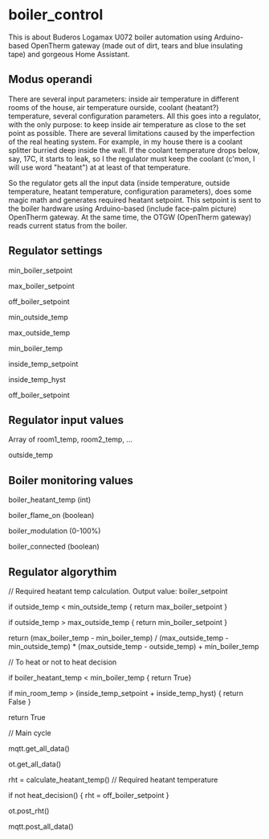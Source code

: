 # boiler_control
This is about Buderos Logamax U072 boiler automation using Arduino-based OpenTherm gateway (made out of dirt, tears and blue insulating tape) and gorgeous Home Assistant.

## Modus operandi 
There are several input parameters: inside air temperature in different rooms of the house, air temperature ourside, coolant (heatant?) temperature, several configuration parameters.
All this goes into a regulator, with the only purpose: to keep inside air temperature as close to the set point as possible.
There are several limitations caused by the imperfection of the real heating system. For example, in my house there is a coolant splitter burried deep inside the wall. If the coolant temperature drops below, say, 17C, it starts to leak, so I the regulator must keep the coolant (c'mon, I will use word "heatant") at at least of that temperature.

So the regulator gets all the input data (inside temperature, outside temperature, heatant temperature, configuration parameters), does some magic math and generates required heatant setpoint.
This setpoint is sent to the boiler hardware using Arduino-based (include face-palm picture) OpenTherm gateway.
At the same time, the OTGW (OpenTherm gateway) reads current status from the boiler.

## Regulator settings
min_boiler_setpoint

max_boiler_setpoint

off_boiler_setpoint

min_outside_temp

max_outside_temp

min_boiler_temp

inside_temp_setpoint

inside_temp_hyst

off_boiler_setpoint


## Regulator input values
Array of room1_temp, room2_temp, ...

outside_temp

## Boiler monitoring values
boiler_heatant_temp (int)

boiler_flame_on (boolean)

boiler_modulation (0-100%)

boiler_connected (boolean)


## Regulator algorythim
// Required heatant temp calculation. Output value: boiler_setpoint

if outside_temp < min_outside_temp { return max_boiler_setpoint }

if outside_temp > max_outside_temp { return min_boiler_setpoint }

return (max_boiler_temp - min_boiler_temp) / (max_outside_temp - min_outside_temp) * (max_outside_temp - outside_temp) + min_boiler_temp

// To heat or not to heat decision

if boiler_heatant_temp < min_boiler_temp { return True}

if min_room_temp > (inside_temp_setpoint + inside_temp_hyst) { return False }

return True

// Main cycle

mqtt.get_all_data()

ot.get_all_data()

rht = calculate_heatant_temp() // Required heatant temperature

if not heat_decision() { rht = off_boiler_setpoint }

ot.post_rht()

mqtt.post_all_data()

